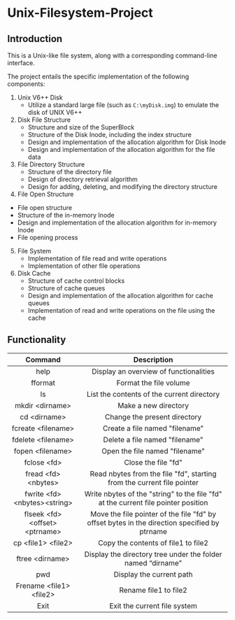 # Unix-Filesystem-Project

## Introduction

This is a Unix-like file system, along with a corresponding command-line interface.

The project entails the specific implementation of the following components:

1. Unix V6++ Disk
   - Utilize a standard large file (such as `C:\myDisk.img`) to emulate the disk of UNIX V6++
2. Disk File Structure
   - Structure and size of the SuperBlock
   - Structure of the Disk Inode, including the index structure
   - Design and implementation of the allocation algorithm for Disk Inode
   - Design and implementation of the allocation algorithm for the file data
3. File Directory Structure
   - Structure of the directory file
   - Design of directory retrieval algorithm
   - Design for adding, deleting, and modifying the directory structure
4.  File Open Structure
   - File open structure
   - Structure of the in-memory Inode
   - Design and implementation of the allocation algorithm for in-memory Inode
   - File opening process
5. File System
   - Implementation of file read and write operations
   - Implementation of other file operations
6. Disk Cache
   - Structure of cache control blocks
   - Structure of cache queues
   - Design and implementation of the allocation algorithm for cache queues
   - Implementation of read and write operations on the file using the cache

## Functionality 

|                 Command                 |                         Description                          |
| :-------------------------------------: | :----------------------------------------------------------: |
|                  help                   |            Display an overview of functionalities            |
|                 fformat                 |                    Format the file volume                    |
|                   ls                    |          List the contents of the current directory          |
|           mkdir &lt;dirname>            |                     Make a new directory                     |
|             cd &lt;dirname>             |                 Change the present directory                 |
|          fcreate &lt;filename>          |                Create a file named "filename"                |
|          fdelete &lt;filename>          |                Delete a file named "filename"                |
|           fopen &lt;filename>           |                Open the file named "filename"                |
|             fclose &lt;fd>              |                     Close the file  "fd"                     |
|        fread &lt;fd> &lt;nbytes>        | Read nbytes from the file "fd", starting from the current file pointer |
|  fwrite &lt;fd> &lt;nbytes>&lt;string>  | Write nbytes of the "string" to the file "fd" at the current file pointer position |
| flseek &lt;fd> &lt;offset> &lt;ptrname> | Move the file pointer of the file "fd" by offset bytes in the direction specified by ptrname |
|        cp &lt;file1> &lt;file2>         |             Copy the contents of file1 to file2            |
|           ftree &lt;dirname>            | Display the directory tree under the folder named “dirname”  |
|                   pwd                   |                   Display the current path                   |
|      Frename &lt;file1> &lt;file2>      |                    Rename file1 to file2                     |
|                  Exit                   |                 Exit the current file system                 |

